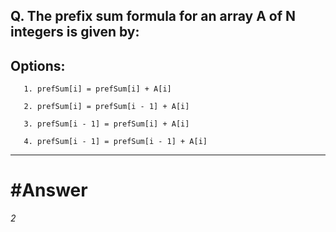 ## Q. The prefix sum formula for an array A of N integers is given by:

## Options:
       
       1. prefSum[i] = prefSum[i] + A[i]

       2. prefSum[i] = prefSum[i - 1] + A[i]

       3. prefSum[i - 1] = prefSum[i] + A[i]

       4. prefSum[i - 1] = prefSum[i - 1] + A[i]

---

# #Answer
*2*
